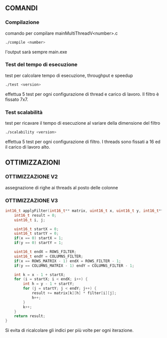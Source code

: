 ## COMANDI ##
### Compilazione
comando per compilare mainMultiThreadV\<number\>.c
```bash
./compile <number>
```
l'output sarà sempre main.exe

### Test del tempo di esecuzione
test per calcolare tempo di esecuzione, throughput e speedup
```bash
./test <version>
```
effettua 5 test per ogni configurazione di thread e carico di lavoro. Il filtro è fissato 7x7.

### Test scalabilità
test per ricavare il tempo di esecuzione al variare della dimensione del filtro
```bash
./scalability <version>
```
effettua 5 test per ogni configurazione di filtro. I threads sono fissati a 16 ed il carico di lavoro alto.

## OTTIMIZZAZIONI ##
### OTTIMIZZAZIONE V2
assegnazione di righe ai threads al posto delle colonne

### OTTIMIZZAZIONE V3
```c++
int16_t applyFilter(int16_t** matrix, uint16_t x, uint16_t y, int16_t** filter) {
    int16_t result = 0;
    uint16_t i, j;

    uint16_t startX = 0;
    uint16_t startY = 0;
    if(x == 0) startX = 1;
    if(y == 0) startY = 1;

    uint16_t endX = ROWS_FILTER;
    uint16_t endY = COLUMNS_FILTER;
    if(x == ROWS_MATRIX - 1) endX = ROWS_FILTER - 1;
    if(y == COLUMNS_MATRIX - 1) endY = COLUMNS_FILTER - 1;

    int k = x - 1 + startX;
    for (i = startX; i < endX; i++) {
    	int h = y - 1 + startY;
        for (j = startY; j < endY; j++) {
            result += matrix[k][h] * filter[i][j];
            h++;
        }
        k++;
    }
    return result;
}
```
Si evita di ricalcolare gli indici per più volte per ogni iterazione.

